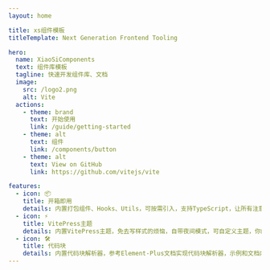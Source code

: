 ```yaml
---
layout: home

title: xs组件模板
titleTemplate: Next Generation Frontend Tooling

hero:
  name: XiaoSiComponents
  text: 组件库模板
  tagline: 快速开发组件库、文档
  image:
    src: /logo2.png
    alt: Vite
  actions:
    - theme: brand
      text: 开始使用
      link: /guide/getting-started
    - theme: alt
      text: 组件
      link: /components/button
    - theme: alt
      text: View on GitHub
      link: https://github.com/vitejs/vite

features:
  - icon: 📦
    title: 开箱即用
    details: 内置打包组件、Hooks、Utils，可按需引入，支持TypeScript，让所有注意力都能放在文档编写和组件开发上
  - icon: ⚡️
    title: VitePress主题
    details: 内置VitePress主题，免去写样式的烦恼，自带夜间模式，可自定义主题，你的风格由你自己定义
  - icon: 🛠️
    title: 代码块
    details: 内置代码块解析器，参考Element-Plus文档实现代码块解析器，示例和文档内容分离，让你的文档结构更加整洁
---
```


